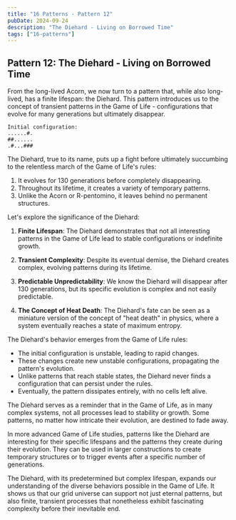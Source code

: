 ```yaml
---
title: "16 Patterns - Pattern 12"
pubDate: 2024-09-24
description: "The Diehard - Living on Borrowed Time"
tags: ["16-patterns"]
---
```


## Pattern 12: The Diehard - Living on Borrowed Time

From the long-lived Acorn, we now turn to a pattern that, while also long-lived, has a finite lifespan: the Diehard. This pattern introduces us to the concept of transient patterns in the Game of Life - configurations that evolve for many generations but ultimately disappear.

```
Initial configuration:
......#.
##......
.#...###
```

The Diehard, true to its name, puts up a fight before ultimately succumbing to the relentless march of the Game of Life's rules:

1. It evolves for 130 generations before completely disappearing.
2. Throughout its lifetime, it creates a variety of temporary patterns.
3. Unlike the Acorn or R-pentomino, it leaves behind no permanent structures.

Let's explore the significance of the Diehard:

1. **Finite Lifespan**: The Diehard demonstrates that not all interesting patterns in the Game of Life lead to stable configurations or indefinite growth.

2. **Transient Complexity**: Despite its eventual demise, the Diehard creates complex, evolving patterns during its lifetime.

3. **Predictable Unpredictability**: We know the Diehard will disappear after 130 generations, but its specific evolution is complex and not easily predictable.

4. **The Concept of Heat Death**: The Diehard's fate can be seen as a miniature version of the concept of "heat death" in physics, where a system eventually reaches a state of maximum entropy.

The Diehard's behavior emerges from the Game of Life rules:

- The initial configuration is unstable, leading to rapid changes.
- These changes create new unstable configurations, propagating the pattern's evolution.
- Unlike patterns that reach stable states, the Diehard never finds a configuration that can persist under the rules.
- Eventually, the pattern dissipates entirely, with no cells left alive.

The Diehard serves as a reminder that in the Game of Life, as in many complex systems, not all processes lead to stability or growth. Some patterns, no matter how intricate their evolution, are destined to fade away.

In more advanced Game of Life studies, patterns like the Diehard are interesting for their specific lifespans and the patterns they create during their evolution. They can be used in larger constructions to create temporary structures or to trigger events after a specific number of generations.

The Diehard, with its predetermined but complex lifespan, expands our understanding of the diverse behaviors possible in the Game of Life. It shows us that our grid universe can support not just eternal patterns, but also finite, transient processes that nonetheless exhibit fascinating complexity before their inevitable end.